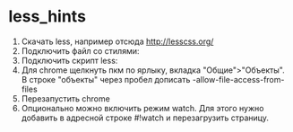# less_hints
1. Скачать less, например отсюда http://lesscss.org/
2. Подключить файл со стилями: <link rel="stylesheet/less" href="less/styleless.less" type="text/css">
3. Подключить скрипт less: <script type="text/javascript" src="lib/less/less.min.js"></script>
4. Для chrome щелкнуть пкм по ярлыку, вкладка "Общие">"Объекты". В строке "объекты" через пробел дописать -allow-file-access-from-files
5. Перезапустить chrome
6. Опционально можно включить режим watch. Для этого нужно добавить в адресной строке #!watch и перезагрузить страницу.